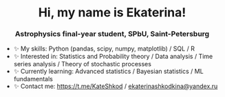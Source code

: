 <h1 align="center">Hi, my name is Ekaterina! </h1> 
<h3 align="center">Astrophysics final-year student, SPbU, Saint-Petersburg</h3>

- ✨  My skills: Python (pandas, scipy, numpy, matplotlib) / SQL / R
- ✨  Interested in: Statistics and Probability theory / Data analysis / Time series analysis / Theory of stochastic processes
- ✨  Currently learning: Advanced statistics / Bayesian statistics / ML fundamentals
- ✨  Contact me: https://t.me/KateShkod / ekaterinashkodkina@yandex.ru
